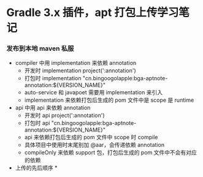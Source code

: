 Gradle 3.x 插件，apt 打包上传学习笔记
============

### 发布到本地 maven 私服

* compiler 中用 implementation 来依赖 annotation
  * 开发时 implementation project(':annotation')
  * 打包时 implementation "cn.bingoogolapple:bga-aptnote-annotation:${VERSION_NAME}"
  * auto-service 和 javapoet 需要用 implementation 来引入
  * implementation 来依赖打包后生成的 pom 文件中是 scope 是 runtime
* api 中用 api 来依赖 annotation
  * 开发时 api project(':annotation')
  * 打包时 api "cn.bingoogolapple:bga-aptnote-annotation:${VERSION_NAME}"
  * api 来依赖打包后生成的 pom 文件中 scope 时 compile
  * 具体项目中使用时末尾别加 @aar，会传递依赖 annotation
  * compileOnly 来依赖 support 包，打包后生成的 pom 文件中不会有对应的依赖
* 上传的先后顺序
  *